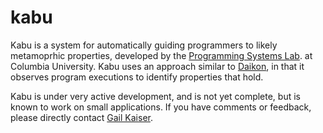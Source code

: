 kabu
====
Kabu is a system for automatically guiding programmers to likely metamoprhic properties, developed by the [Programming Systems Lab](http://psl.cs.columbia.edu). at Columbia University. Kabu uses an approach similar to [Daikon](http://plse.cs.washington.edu/daikon/), in that it observes program executions to identify properties that hold.

Kabu is under very active development, and is not yet complete, but is known to work on small applications. If you have comments or feedback, please directly contact [Gail Kaiser](mailto:kaiser@cs.columbia.edu).
